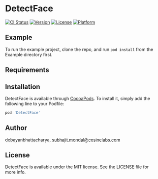 # DetectFace

[![CI Status](https://img.shields.io/travis/debayanbhattacharya/DetectFace.svg?style=flat)](https://travis-ci.org/debayanbhattacharya/DetectFace)
[![Version](https://img.shields.io/cocoapods/v/DetectFace.svg?style=flat)](https://cocoapods.org/pods/DetectFace)
[![License](https://img.shields.io/cocoapods/l/DetectFace.svg?style=flat)](https://cocoapods.org/pods/DetectFace)
[![Platform](https://img.shields.io/cocoapods/p/DetectFace.svg?style=flat)](https://cocoapods.org/pods/DetectFace)

## Example

To run the example project, clone the repo, and run `pod install` from the Example directory first.

## Requirements

## Installation

DetectFace is available through [CocoaPods](https://cocoapods.org). To install
it, simply add the following line to your Podfile:

```ruby
pod 'DetectFace'
```

## Author

debayanbhattacharya, subhajit.mondal@cosinelabs.com

## License

DetectFace is available under the MIT license. See the LICENSE file for more info.
